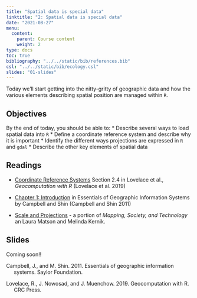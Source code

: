 ```yaml
---
title: "Spatial data is special data"
linktitle: "2: Spatial data is special data"
date: "2021-08-27"
menu:
  content:
    parent: Course content
    weight: 2
type: docs
toc: true
bibliography: "../../static/bib/references.bib"
csl: "../../static/bib/ecology.csl"
slides: "01-slides"
---
```


Today we’ll start getting into the nitty-gritty of geographic data and how the various elements describing spatial position are managed within `R`.

## Objectives

By the end of today, you should be able to:
\* Describe several ways to load spatial data into `R`
\* Define a coordinate reference system and describe why it is important
\* Identify the different ways projections are expressed in `R` and `gdal`
\* Describe the other key elements of spatial data

## Readings

-   <i class="fas fa-book"></i> [Coordinate Reference Systems](https://geocompr.robinlovelace.net/spatial-class.html#crs-intro) Section 2.4 in Lovelace et al., *Geocomputation with R* (Lovelace et al. 2019)

-   <i class="fas fa-book"></i> [Chapter 1: Introduction](https://saylordotorg.github.io/text_essentials-of-geographic-information-systems/s05-introduction.html) in Essentials of Geographic Information Systems by Campbell and Shin (Campbell and Shin 2011)

-   <i class="fas fa-external-link-square-alt"></i> [Scale and Projections](https://open.lib.umn.edu/mapping/chapter/3-scale-and-projections/) - a portion of *Mapping, Society, and Technology* an Laura Matson and Melinda Kernik.

## Slides

Coming soon!!

<div id="refs" class="references csl-bib-body hanging-indent" line-spacing="2">

<div id="ref-campbell_essentials_2011" class="csl-entry">

Campbell, J., and M. Shin. 2011. Essentials of geographic information systems. Saylor Foundation.

</div>

<div id="ref-lovelace_geocomputation_2019" class="csl-entry">

Lovelace, R., J. Nowosad, and J. Muenchow. 2019. Geocomputation with R. CRC Press.

</div>

</div>
